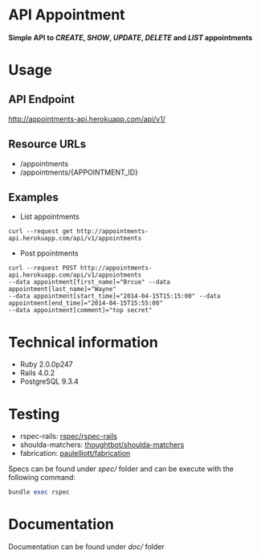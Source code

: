 API Appointment
===============

#### Simple API to *CREATE*, *SHOW*, *UPDATE*, *DELETE* and *LIST* appointments ####

Usage
===============

## API Endpoint ##

http://appointments-api.herokuapp.com/api/v1/

## Resource URLs ##

* /appointments
* /appointments/{APPOINTMENT_ID}

## Examples ##

* List appointments
```cURL
curl --request get http://appointments-api.herokuapp.com/api/v1/appointments
```
* Post ppointments
```cURL
curl --request POST http://appointments-api.herokuapp.com/api/v1/appointments 
--data appointment[first_name]="Brcue" --data appointment[last_name]="Wayne" 
--data appointment[start_time]="2014-04-15T15:15:00" --data appointment[end_time]="2014-04-15T15:55:00" 
--data appointment[comment]="top secret"
```

Technical information
===============

* Ruby 2.0.0p247
* Rails 4.0.2
* PostgreSQL 9.3.4

Testing
===============

* rspec-rails: [rspec/rspec-rails](https://github.com/rspec/rspec-rails)
* shoulda-matchers: [thoughtbot/shoulda-matchers](https://github.com/thoughtbot/shoulda-matchers)
* fabrication: [paulelliott/fabrication](https://github.com/paulelliott/fabrication)

Specs can be found under *spec/* folder and can be execute with the following command:
```ruby
bundle exec rspec
```

Documentation
===============

Documentation can be found under *doc/* folder